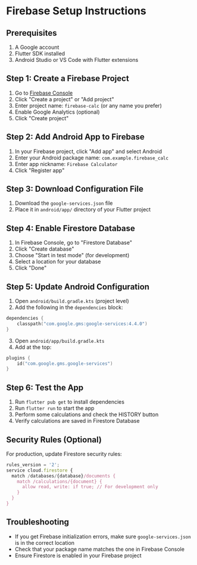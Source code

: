 # Firebase Setup Instructions

## Prerequisites
1. A Google account
2. Flutter SDK installed
3. Android Studio or VS Code with Flutter extensions

## Step 1: Create a Firebase Project
1. Go to [Firebase Console](https://console.firebase.google.com/)
2. Click "Create a project" or "Add project"
3. Enter project name: `firebase-calc` (or any name you prefer)
4. Enable Google Analytics (optional)
5. Click "Create project"

## Step 2: Add Android App to Firebase
1. In your Firebase project, click "Add app" and select Android
2. Enter your Android package name: `com.example.firebase_calc`
3. Enter app nickname: `Firebase Calculator`
4. Click "Register app"

## Step 3: Download Configuration File
1. Download the `google-services.json` file
2. Place it in `android/app/` directory of your Flutter project

## Step 4: Enable Firestore Database
1. In Firebase Console, go to "Firestore Database"
2. Click "Create database"
3. Choose "Start in test mode" (for development)
4. Select a location for your database
5. Click "Done"

## Step 5: Update Android Configuration
1. Open `android/build.gradle.kts` (project level)
2. Add the following in the `dependencies` block:
```kotlin
dependencies {
    classpath("com.google.gms:google-services:4.4.0")
}
```

3. Open `android/app/build.gradle.kts`
4. Add at the top:
```kotlin
plugins {
    id("com.google.gms.google-services")
}
```

## Step 6: Test the App
1. Run `flutter pub get` to install dependencies
2. Run `flutter run` to start the app
3. Perform some calculations and check the HISTORY button
4. Verify calculations are saved in Firestore Database

## Security Rules (Optional)
For production, update Firestore security rules:
```javascript
rules_version = '2';
service cloud.firestore {
  match /databases/{database}/documents {
    match /calculations/{document} {
      allow read, write: if true; // For development only
    }
  }
}
```

## Troubleshooting
- If you get Firebase initialization errors, make sure `google-services.json` is in the correct location
- Check that your package name matches the one in Firebase Console
- Ensure Firestore is enabled in your Firebase project
